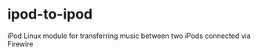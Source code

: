 ipod-to-ipod
============

iPod Linux module for transferring music between two iPods connected via Firewire